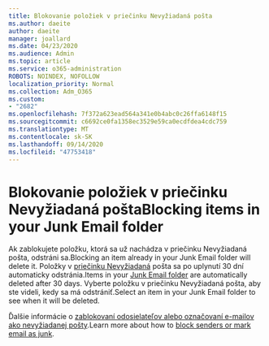 ```yaml
---
title: Blokovanie položiek v priečinku Nevyžiadaná pošta
ms.author: daeite
author: daeite
manager: joallard
ms.date: 04/23/2020
ms.audience: Admin
ms.topic: article
ms.service: o365-administration
ROBOTS: NOINDEX, NOFOLLOW
localization_priority: Normal
ms.collection: Adm_O365
ms.custom:
- "2682"
ms.openlocfilehash: 7f372a623ead564a341e0b4abc0c26ffa6148f15
ms.sourcegitcommit: c6692ce0fa1358ec3529e59ca0ecdfdea4cdc759
ms.translationtype: MT
ms.contentlocale: sk-SK
ms.lasthandoff: 09/14/2020
ms.locfileid: "47753418"
---
```

# <a name="blocking-items-in-your-junk-email-folder"></a><span data-ttu-id="489e9-102">Blokovanie položiek v priečinku Nevyžiadaná pošta</span><span class="sxs-lookup"><span data-stu-id="489e9-102">Blocking items in your Junk Email folder</span></span>

<span data-ttu-id="489e9-103">Ak zablokujete položku, ktorá sa už nachádza v priečinku Nevyžiadaná pošta, odstráni sa.</span><span class="sxs-lookup"><span data-stu-id="489e9-103">Blocking an item already in your Junk Email folder will delete it.</span></span> <span data-ttu-id="489e9-104">Položky v [priečinku Nevyžiadaná](https://outlook.live.com/mail/junkemail) pošta sa po uplynutí 30 dní automaticky odstránia.</span><span class="sxs-lookup"><span data-stu-id="489e9-104">Items in your [Junk Email folder](https://outlook.live.com/mail/junkemail) are automatically deleted after 30 days.</span></span> <span data-ttu-id="489e9-105">Vyberte položku v priečinku Nevyžiadaná pošta, aby ste videli, kedy sa má odstrániť.</span><span class="sxs-lookup"><span data-stu-id="489e9-105">Select an item in your Junk Email folder to see when it will be deleted.</span></span>

<span data-ttu-id="489e9-106">Ďalšie informácie o [zablokovaní odosielateľov alebo označovaní e-mailov ako nevyžiadanej pošty](https://support.office.com/article/a3ece97b-82f8-4a5e-9ac3-e92fa6427ae4).</span><span class="sxs-lookup"><span data-stu-id="489e9-106">Learn more about how to [block senders or mark email as junk](https://support.office.com/article/a3ece97b-82f8-4a5e-9ac3-e92fa6427ae4).</span></span>